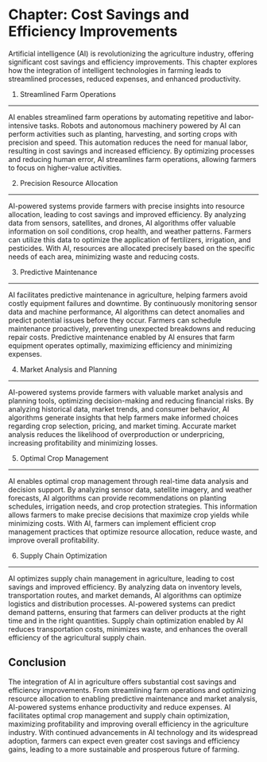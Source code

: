 Chapter: Cost Savings and Efficiency Improvements
=================================================

Artificial intelligence (AI) is revolutionizing the agriculture industry, offering significant cost savings and efficiency improvements. This chapter explores how the integration of intelligent technologies in farming leads to streamlined processes, reduced expenses, and enhanced productivity.

1. Streamlined Farm Operations
------------------------------

AI enables streamlined farm operations by automating repetitive and labor-intensive tasks. Robots and autonomous machinery powered by AI can perform activities such as planting, harvesting, and sorting crops with precision and speed. This automation reduces the need for manual labor, resulting in cost savings and increased efficiency. By optimizing processes and reducing human error, AI streamlines farm operations, allowing farmers to focus on higher-value activities.

2. Precision Resource Allocation
--------------------------------

AI-powered systems provide farmers with precise insights into resource allocation, leading to cost savings and improved efficiency. By analyzing data from sensors, satellites, and drones, AI algorithms offer valuable information on soil conditions, crop health, and weather patterns. Farmers can utilize this data to optimize the application of fertilizers, irrigation, and pesticides. With AI, resources are allocated precisely based on the specific needs of each area, minimizing waste and reducing costs.

3. Predictive Maintenance
-------------------------

AI facilitates predictive maintenance in agriculture, helping farmers avoid costly equipment failures and downtime. By continuously monitoring sensor data and machine performance, AI algorithms can detect anomalies and predict potential issues before they occur. Farmers can schedule maintenance proactively, preventing unexpected breakdowns and reducing repair costs. Predictive maintenance enabled by AI ensures that farm equipment operates optimally, maximizing efficiency and minimizing expenses.

4. Market Analysis and Planning
-------------------------------

AI-powered systems provide farmers with valuable market analysis and planning tools, optimizing decision-making and reducing financial risks. By analyzing historical data, market trends, and consumer behavior, AI algorithms generate insights that help farmers make informed choices regarding crop selection, pricing, and market timing. Accurate market analysis reduces the likelihood of overproduction or underpricing, increasing profitability and minimizing losses.

5. Optimal Crop Management
--------------------------

AI enables optimal crop management through real-time data analysis and decision support. By analyzing sensor data, satellite imagery, and weather forecasts, AI algorithms can provide recommendations on planting schedules, irrigation needs, and crop protection strategies. This information allows farmers to make precise decisions that maximize crop yields while minimizing costs. With AI, farmers can implement efficient crop management practices that optimize resource allocation, reduce waste, and improve overall profitability.

6. Supply Chain Optimization
----------------------------

AI optimizes supply chain management in agriculture, leading to cost savings and improved efficiency. By analyzing data on inventory levels, transportation routes, and market demands, AI algorithms can optimize logistics and distribution processes. AI-powered systems can predict demand patterns, ensuring that farmers can deliver products at the right time and in the right quantities. Supply chain optimization enabled by AI reduces transportation costs, minimizes waste, and enhances the overall efficiency of the agricultural supply chain.

Conclusion
----------

The integration of AI in agriculture offers substantial cost savings and efficiency improvements. From streamlining farm operations and optimizing resource allocation to enabling predictive maintenance and market analysis, AI-powered systems enhance productivity and reduce expenses. AI facilitates optimal crop management and supply chain optimization, maximizing profitability and improving overall efficiency in the agriculture industry. With continued advancements in AI technology and its widespread adoption, farmers can expect even greater cost savings and efficiency gains, leading to a more sustainable and prosperous future of farming.
